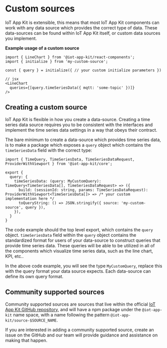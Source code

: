 # Custom sources

IoT App Kit is extensible, this means that most IoT App Kit components can work with any data source which provides the correct type of data. These data-sources can be found within IoT App Kit itself, or custom data sources you implement.

**Example usage of a custom source**

```
import { LineChart } from '@iot-app-kit/react-components';
import { initialize } from 'my-custom-source';

const { query } = initialize({ // your custom initialize parameters })

// jsx
<LineChart
  queries={[query.timeSeriesData({ mqtt: 'some-topic' })]}
/>
```

## Creating a custom source

IoT App Kit is flexible in how you create a data-source. Creating a time series data source requires you to be consistent with the interfaces and implement the time series data settings in a way that obeys their contract.

The bare minimum to create a data-source which provides time series data, is to make a package which exposes a `query` object which contains the `timeSeriesData` field with the correct type:

```
import { TimeQuery, TimeSeriesData, TimeSeriesDataRequest, ProviderWithViewport } from '@iot-app-kit/core';

export {
  query: {
    timeSeriesData: (query: MyCustomQuery): TimeQuery<TimeSeriesData[], TimeSeriesDataRequest> => ({
      build: (sessionId: string, params: TimeSeriesDataRequest): ProviderWithViewport<TimeSeriesData[]> => /* your custom implementation here */
      toQueryString: () => JSON.stringify({ source: 'my-custom-source', query }),
    }),
  }
}
```

The code example should the top level export, which contains the `query` object. `timeSeriesData` field within the `query` object contains the standardized format for users of your data-source to construct queries that provide time series data. These queries will be able to be utilized in all of the
components which visualize time series data, such as the line chart, KPI, etc..

In the above code example, you will see the type `MyCustomQuery`, replace this with the query format your data source expects. Each data-source can define its own query format.

## Community supported sources

Community supported sources are sources that live within the official [IoT App Kit GitHub repository](https://github.com/awslabs/iot-app-kit/), and will have a npm package under the `@iot-app-kit` name space, with a name following the pattern `@iot-app-kit/source-$SOURCE_NAME`.

If you are interested in adding a community supported source, create an issue on the GitHub and our team will provide guidance and assistance on making that happen.
